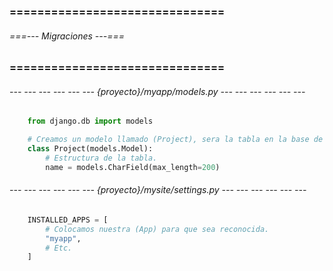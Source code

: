 ### =============================== ###
###### ===--- Migraciones ---=== ######
### =============================== ###

<!-- Son modelos que se convierten en migraciones para convertirse en tablas. -->

###### --- --- --- --- --- --- {proyecto}/myapp/models.py --- --- --- --- --- --- ######

<!-- Creamos un Modelo y en base a el (django) creara una migracion. -->

```py
	from django.db import models

	# Creamos un modelo llamado (Project), sera la tabla en la base de datos.
	class Project(models.Model):
		# Estructura de la tabla.
		name = models.CharField(max_length=200)

```

###### --- --- --- --- --- --- {proyecto}/mysite/settings.py --- --- --- --- --- --- ######

<!-- En el archivo de configuracion global. -->

```py
	INSTALLED_APPS = [
		# Colocamos nuestra (App) para que sea reconocida.
		"myapp", 
		# Etc.
	]
```